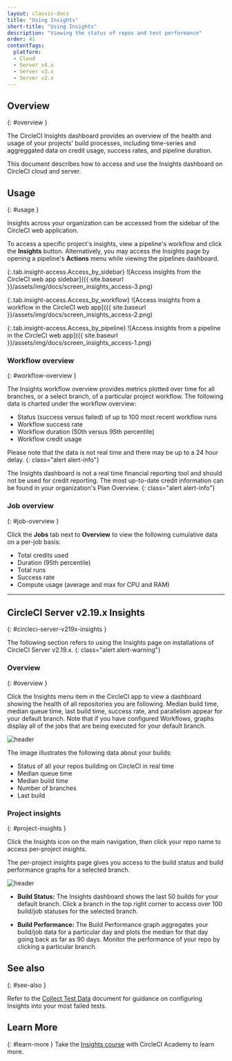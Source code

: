 ```yaml
---
layout: classic-docs
title: "Using Insights"
short-title: "Using Insights"
description: "Viewing the status of repos and test performance"
order: 41
contentTags: 
  platform:
  - Cloud
  - Server v4.x
  - Server v3.x
  - Server v2.x
---
```


## Overview
{: #overview }

The CircleCI Insights dashboard provides an overview of the health and usage of
your projects' build processes, including time-series and aggreggated data on credit usage,
success rates, and pipeline duration.

This document describes how to access and use the Insights dashboard on CircleCI cloud and server.

## Usage
{: #usage }

Insights across your organization can be accessed from the sidebar of the
CircleCI web application.

To access a specific project's insights, view a pipeline's workflow and click
 the **Insights** button. Alternatively, you may access the Insights page by
 opening a pipeline's **Actions** menu while viewing the pipelines dashboard.

{:.tab.insight-access.Access_by_sidebar}
![Access insights from the CircleCI web app sidebar]({{ site.baseurl }}/assets/img/docs/screen_insights_access-3.png)

{:.tab.insight-access.Access_by_workflow}
![Access insights from a workflow in the CircleCI web app]({{ site.baseurl }}/assets/img/docs/screen_insights_access-2.png)

{:.tab.insight-access.Access_by_pipeline}
![Access insights from a pipeline in the CircleCI web app]({{ site.baseurl }}/assets/img/docs/screen_insights_access-1.png)

### Workflow overview
{: #workflow-overview }

The Insights workflow overview provides metrics plotted over time for all branches, or a select branch, of a particular project workflow. The following data is charted under the workflow overview:

- Status (success versus failed) of up to 100 most recent workflow runs
- Workflow success rate
- Workflow duration (50th versus 95th percentile)
- Workflow credit usage

Please note that the data is not real time and there may be up to a 24 hour delay.
{: class="alert alert-info"}

The Insights dashboard is not a real time financial reporting tool and should
not be used for credit reporting. The most up-to-date credit information can be
found in your organization's Plan Overview.
{: class="alert alert-info"}

### Job overview
{: #job-overview }

Click the **Jobs** tab next to **Overview** to view the following cumulative data on a per-job basis:

- Total credits used
- Duration (95th percentile)
- Total runs
- Success rate
- Compute usage (average and max for CPU and RAM)

---

## CircleCI Server v2.19.x Insights
{: #circleci-server-v219x-insights }

The following section refers to using the Insights page on installations of CircleCI Server v2.19.x.
{: class="alert alert-warning"}

### Overview
{: #overview }

Click the Insights menu item in the CircleCI app to view a dashboard showing the health of all repositories you are following. Median build time, median queue time, last build time, success rate, and parallelism appear for your default branch. Note that if you have configured Workflows, graphs display all of the jobs that are being executed for your default branch.

![header](/docs/assets/img/docs/insights-1.0.gif)

The image illustrates the following data about your builds:

- Status of all your repos building on CircleCI in real time
- Median queue time
- Median build time
- Number of branches
- Last build

### Project insights
{: #project-insights }

Click the Insights icon on the main navigation, then click your repo name to access per-project insights.

The per-project insights page gives you access to the build status and build performance graphs for a selected branch.

![header](/docs/assets/img/docs/insights-current-build.png)

- **Build Status:** The Insights dashboard shows the last 50 builds for your default branch. Click a branch in the top right corner to access over 100 build/job statuses for the selected branch.

- **Build Performance:** The Build Performance graph aggregates your build/job data for a particular day and plots the median for that day going back as far as 90 days. Monitor the performance of your repo by clicking a particular branch.


## See also
{: #see-also }

Refer to the [Collect Test Data](/docs/collect-test-data/) document for guidance on configuring Insights into your most failed tests.

## Learn More
{: #learn-more }
Take the [Insights course](https://academy.circleci.com/insights-course?access_code=public-2021) with CircleCI Academy to learn more.
